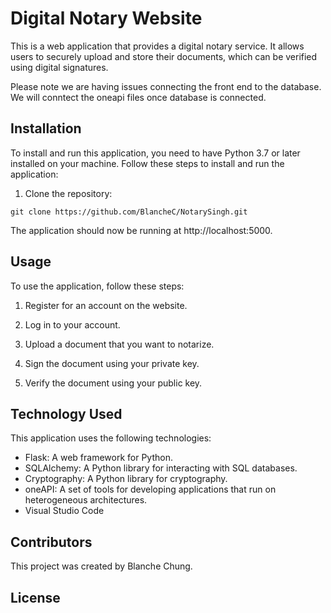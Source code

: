 
# Digital Notary Website

This is a web application that provides a digital notary service. It allows users to securely upload and store their documents, which can be verified using digital signatures.

Please note we are having issues connecting the front end to the database. 
We will conntect the oneapi files once database is connected.

## Installation

To install and run this application, you need to have Python 3.7 or later installed on your machine. Follow these steps to install and run the application:

1. Clone the repository:

```
git clone https://github.com/BlancheC/NotarySingh.git
```


The application should now be running at http://localhost:5000.

## Usage

To use the application, follow these steps:

1. Register for an account on the website.

2. Log in to your account.

3. Upload a document that you want to notarize.

4. Sign the document using your private key.

5. Verify the document using your public key.

## Technology Used

This application uses the following technologies:

- Flask: A web framework for Python.
- SQLAlchemy: A Python library for interacting with SQL databases.
- Cryptography: A Python library for cryptography.
- oneAPI: A set of tools for developing applications that run on heterogeneous architectures.
- Visual Studio Code

## Contributors

This project was created by Blanche Chung.

## License

